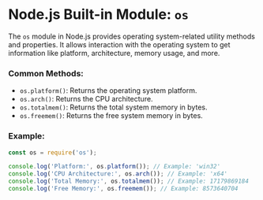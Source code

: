 
# Node.js Built-in Module: `os`

The `os` module in Node.js provides operating system-related utility methods and properties. It allows interaction with the operating system to get information like platform, architecture, memory usage, and more.

### Common Methods:

- `os.platform()`: Returns the operating system platform.
- `os.arch()`: Returns the CPU architecture.
- `os.totalmem()`: Returns the total system memory in bytes.
- `os.freemem()`: Returns the free system memory in bytes.

### Example:
```javascript
const os = require('os');

console.log('Platform:', os.platform()); // Example: 'win32'
console.log('CPU Architecture:', os.arch()); // Example: 'x64'
console.log('Total Memory:', os.totalmem()); // Example: 17179869184
console.log('Free Memory:', os.freemem()); // Example: 8573640704
```
